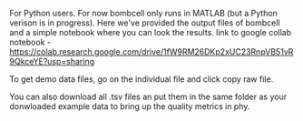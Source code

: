 For Python users. For now bombcell only runs in MATLAB (but a Python verison is in progress). Here we've provided the output files of bombcell and a simple notebook where you can look the results. link to google collab notebook - https://colab.research.google.com/drive/1fW9RM26DKp2xUC23RnpVB51vR9QkceYE?usp=sharing

To get demo data files, go on the individual file and click copy raw file.

You can also download all .tsv files an put them in the same folder as your donwloaded example data to bring up the quality metrics in phy. 
